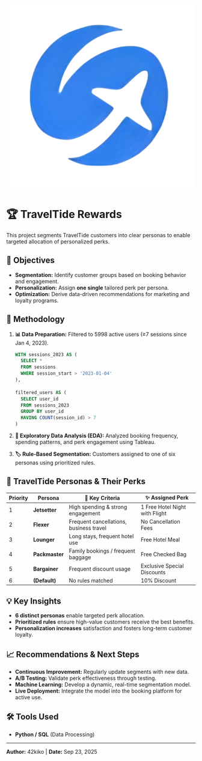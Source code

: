 ![TravelTide Logo](img/logo-bg.png)
# 🏆 TravelTide Rewards

This project segments TravelTide customers into clear personas to enable targeted allocation of personalized perks.

## **🎯 Objectives**

- **Segmentation:** Identify customer groups based on booking behavior and engagement.
- **Personalization:** Assign **one single** tailored perk per persona.
- **Optimization:** Derive data-driven recommendations for marketing and loyalty programs.

## **🚀 Methodology**

1. **📊 Data Preparation:** Filtered to 5998 active users (≥7 sessions since Jan 4, 2023).

    ```sql
    WITH sessions_2023 AS (
      SELECT *
      FROM sessions
      WHERE session_start > '2023-01-04'
    ),

    filtered_users AS (
      SELECT user_id
      FROM sessions_2023
      GROUP BY user_id
      HAVING COUNT(session_id) > 7
    )
    ```

2. **🔎 Exploratory Data Analysis (EDA):** Analyzed booking frequency, spending patterns, and perk engagement using Tableau.
3. **🏷️ Rule-Based Segmentation:** Customers assigned to one of six personas using prioritized rules.

## **👥 TravelTide Personas & Their Perks**

| **Priority** | **Persona** | **🎯 Key Criteria** | **✨ Assigned Perk** |
| --- | --- | --- | --- |
| 1 | **Jetsetter** | High spending & strong engagement | 1 Free Hotel Night with Flight |
| 2 | **Flexer** | Frequent cancellations, business travel | No Cancellation Fees |
| 3 | **Lounger** | Long stays, frequent hotel use | Free Hotel Meal |
| 4 | **Packmaster** | Family bookings / frequent baggage | Free Checked Bag |
| 5 | **Bargainer** | Frequent discount usage | Exclusive Special Discounts |
| 6 | **(Default)** | No rules matched | 10% Discount |

## **💡 Key Insights**

- **6 distinct personas** enable targeted perk allocation.
- **Prioritized rules** ensure high-value customers receive the best benefits.
- **Personalization increases** satisfaction and fosters long-term customer loyalty.

## **📈 Recommendations & Next Steps**

- **Continuous Improvement:** Regularly update segments with new data.
- **A/B Testing:** Validate perk effectiveness through testing.
- **Machine Learning:** Develop a dynamic, real-time segmentation model.
- **Live Deployment:** Integrate the model into the booking platform for active use.

## **🛠️ Tools Used**

- **Python / SQL** (Data Processing)

---

**Author:** 42kiko | **Date:** Sep 23, 2025
